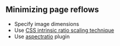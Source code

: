 ---
---

## Minimizing page reflows

- Specify image dimensions
- Use [CSS intrinsic ratio scaling technique](http://www.mademyday.de/css-height-equals-width-with-pure-css.html)
- Use [aspectratio](https://github.com/aFarkas/lazysizes/tree/gh-pages/plugins/aspectratio) plugin

